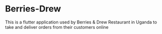 # Berries-Drew
This is a flutter application used by Berries &amp; Drew Restaurant in Uganda to take and deliver orders from their customers online
